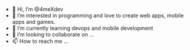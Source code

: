 - 👋 Hi, I’m @4meXdev
- 👀 I’m interested in programming and love to create web apps, mobile apps and games.
- 🌱 I’m currently learning devops and mobile development
- 💞️ I’m looking to collaborate on ...
- 📫 How to reach me ... 

<!---
4meXdev/4meXdev is a ✨ special ✨ repository because its `README.md` (this file) appears on your GitHub profile.
You can click the Preview link to take a look at your changes.
--->
